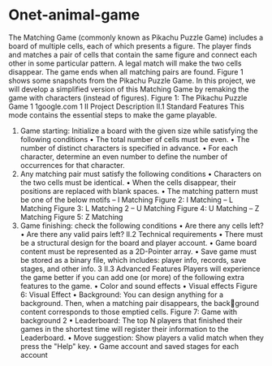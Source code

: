 # Onet-animal-game
The Matching Game (commonly known as Pikachu Puzzle Game) includes a board of multiple cells, each of which
presents a figure. The player finds and matches a pair of cells that contain the same figure and connect each other
in some particular pattern. A legal match will make the two cells disappear. The game ends when all matching
pairs are found. Figure 1 shows some snapshots from the Pikachu Puzzle Game.
In this project, we will develop a simplified version of this Matching Game by remaking the game with characters
(instead of figures).
Figure 1: The Pikachu Puzzle Game 1
1google.com
1
II Project Description
II.1 Standard Features
This mode contains the essential steps to make the game playable.
1. Game starting: Initialize a board with the given size while satisfying the following conditions
• The total number of cells must be even.
• The number of distinct characters is specified in advance.
• For each character, determine an even number to define the number of occurrences for that character.
2. Any matching pair must satisfy the following conditions
• Characters on the two cells must be identical.
• When the cells disappear, their positions are replaced with blank spaces.
• The matching pattern must be one of the below motifs
– I Matching
Figure 2: I Matching
– L Matching
Figure 3: L Matching
2
– U Matching
Figure 4: U Matching
– Z Matching
Figure 5: Z Matching
3. Game finishing: check the following conditions
• Are there any cells left?
• Are there any valid pairs left?
II.2 Technical requirements
• There must be a structural design for the board and player account.
• Game board content must be represented as a 2D-Pointer array.
• Save game must be stored as a binary file, which includes: player info, records, save stages, and other info.
3
II.3 Advanced Features
Players will experience the game better if you can add one (or more) of the following extra features to the game.
• Color and sound effects
• Visual effects 
Figure 6: Visual Effect
• Background: You can design anything for a background. Then, when a matching pair disappears, the background content corresponds to those emptied cells.
Figure 7: Game with background 2
• Leaderboard: The top N players that finished their games in the shortest time will register their information
to the Leaderboard.
• Move suggestion: Show players a valid match when they press the "Help" key.
• Game account and saved stages for each account
